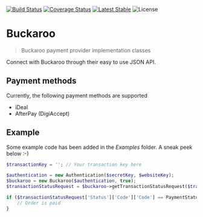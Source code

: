 [![Build Status](https://api.travis-ci.org/Soneritics/BuckarooJSON.svg?branch=master)](https://travis-ci.org/Soneritics/BuckarooJSON)
[![Coverage Status](https://coveralls.io/repos/github/Soneritics/BuckarooJSON/badge.svg?branch=master)](https://coveralls.io/github/Soneritics/BuckarooJSON?branch=master)
[![Latest Stable](https://img.shields.io/packagist/v/soneritics/buckaroojson.svg?style=flat-square&label=stable)](https://packagist.org/packages/soneritics/buckaroojson?branch=master)
![License](http://img.shields.io/badge/license-MIT-green.svg)

# Buckaroo
> Buckaroo payment provider implementation classes

Connect with Buckaroo through their easy to use JSON API.

## Payment methods
Currently, the following payment methods are supported
* iDeal
* AfterPay (DigiAccept)

## Example
Some example code has been added in the _Examples_ folder. A sneak peek below :-)

```php
$transactionKey = ''; // Your transaction key here

$authentication = new Authentication($secretKey, $websiteKey);
$buckaroo = new Buckaroo($authentication, true);
$transactionStatusRequest = $buckaroo->getTransactionStatusRequest($transactionKey)->request();

if ($transactionStatusRequest['Status']['Code']['Code'] == PaymentStatus::SUCCESS) {
    // Order is paid
}
```
 